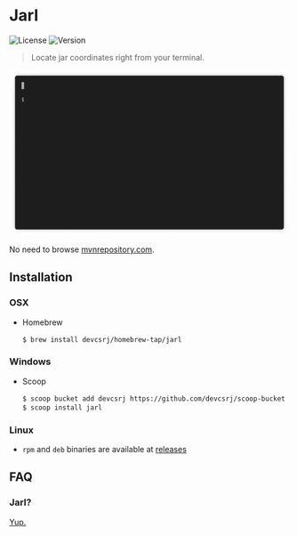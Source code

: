 # Jarl

![License](https://img.shields.io/github/license/devcsrj/jarl)
![Version](https://img.shields.io/github/v/release/devcsrj/jarl)

> Locate jar coordinates right from your terminal.

![Jarl](docs/demo.gif)

No need to browse [mvnrepository.com](https://mvnrepository.com).

## Installation

### OSX
- Homebrew
    ```shell script
    $ brew install devcsrj/homebrew-tap/jarl
    ```

### Windows
- Scoop
    ```shell script
    $ scoop bucket add devcsrj https://github.com/devcsrj/scoop-bucket
    $ scoop install jarl
    ```

### Linux
- `rpm` and `deb` binaries are available at [releases](https://github.com/devcsrj/jarl/releases)

## FAQ

### Jarl?

[Yup.](https://vignette.wikia.nocookie.net/elderscrolls/images/e/ed/Jarl2.png)